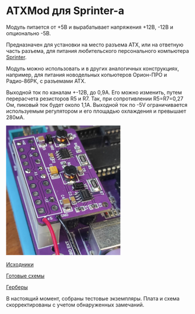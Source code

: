 ATXMod для Sprinter-а
=====================

Модуль питается от +5В и вырабатывает напряжения +12В, -12В и опционально -5В.

Предназначен для установки на место разъема ATX, или на ответную часть разъема, для питания любительского персонального компьютера [Sprinter](https://sprinter.ru/).

Модуль можно использовать и в других аналогичных конструкциях, например, для питания новодельных копьютеров Орион-ПРО и Радио-86РК, с разъемами ATX.

Выходной ток по каналам +-12В, до 0,9А. Его можно изменить, путем перерасчета резисторов R5 и R7. Так, при сопротивлении R5=R7=0,27 Ом, пиковый ток будет около 1,1А.
Выходной ток по -5V ограничивается используемым регулятором и его площадью охлаждения и превышает 280мА.

![image](Export/real.jpg)

[Исходники](Sources)

[Готовые схемы](Export)

[Герберы](Gerber)

В настоящий момент, собраны тестовые экземпляры. Плата и схема скорректированы с учетом обнаруженных замечаний.

